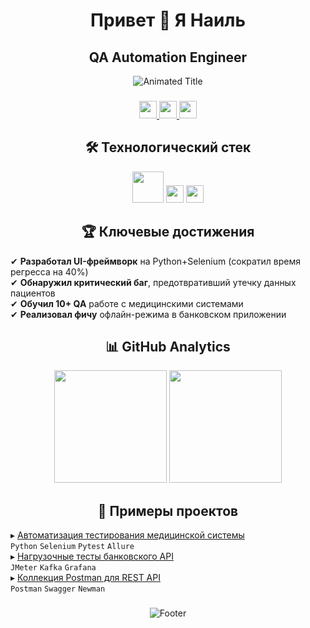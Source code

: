 
###

<div align="center">
  <h1>Привет 👋 Я Наиль</h1>
  <h2>QA Automation Engineer</h2>
<div align="center">
  <img src="https://readme-typing-svg.demolab.com?font=Fira+Code&size=30&duration=2000&pause=500&color=5D3FD3&center=true&vCenter=true&width=600&lines=QA+Engineer;Automation+Testing;API+Testing;CI%2FCD+Integration" alt="Animated Title" />
</div>

###

<div align="center">
  <a href="https://t.me/zoom9595">
    <img src="https://img.shields.io/badge/Telegram-2CA5E0?style=for-the-badge&logo=telegram&logoColor=white" height="28">
  </a>
  <a href="mailto:Naii3301@yandex.ru">
    <img src="https://img.shields.io/badge/Email-D14836?style=for-the-badge&logo=gmail&logoColor=white" height="28">
  </a>
  <a href="https://hh.ru/resume/3e7f6414ff0e922cee0039ed1f654e62484254">
    <img src="https://img.shields.io/badge/Резюме-HH.ru-red?style=for-the-badge&logo=hh.ru&logoColor=white" height="28">
  </a>
</div>


## 🛠 Технологический стек

<div align="center">
  <img src="https://skillicons.dev/icons?i=python,pytest,selenium,postman,jira,git,jenkins,docker,postgres,kafka,grafana,jmeter" height="50">
  <img src="https://img.shields.io/badge/-Allure-FF6B6B?style=flat-square&logo=allure&logoColor=white" height="28">
  <img src="https://img.shields.io/badge/-Charles_Proxy-8DD6F9?style=flat-square&logo=charlesproxy&logoColor=black" height="28">
</div>

## 🏆 Ключевые достижения

<div align="left">
  
✔ **Разработал UI-фреймворк** на Python+Selenium (сократил время регресса на 40%)  
✔ **Обнаружил критический баг**, предотвративший утечку данных пациентов  
✔ **Обучил 10+ QA** работе с медицинскими системами  
✔ **Реализовал фичу** офлайн-режима в банковском приложении  

</div>

## 📊 GitHub Analytics

<div align="center">
  <img src="https://github-readme-stats.vercel.app/api?username=KhodzhaevN&show_icons=true&theme=radical&hide_border=true&bg_color=30,0d0d0d,1a1a2e&title_color=5D3FD3&icon_color=5D3FD3" height="180">
  <img src="https://github-readme-streak-stats.herokuapp.com/?user=KhodzhaevN&theme=dark&hide_border=true&background=1a1a2e&stroke=5D3FD3" height="180">
</div>

## 📌 Примеры проектов

<div align="left">
  
▸ [Автоматизация тестирования медицинской системы](https://github.com/YOUR_USERNAME/medical-tests)  
`Python` `Selenium` `Pytest` `Allure`  
▸ [Нагрузочные тесты банковского API](https://github.com/YOUR_USERNAME/bank-load-tests)  
`JMeter` `Kafka` `Grafana`  
▸ [Коллекция Postman для REST API](https://github.com/YOUR_USERNAME/api-testing-collection)  
`Postman` `Swagger` `Newman`  

</div>

###

<div align="center">
  <img src="https://capsule-render.vercel.app/api?type=waving&color=gradient&height=80&section=footer&animation=fadeIn" alt="Footer">
</div>
